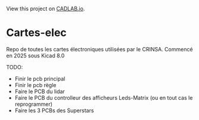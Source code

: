 View this project on [CADLAB.io](https://cadlab.io/project/28321). 

# Cartes-elec
Repo de toutes les cartes électroniques utilisées par le CRINSA. Commencé en 2025 sous Kicad 8.0

TODO:
 - Finir le pcb principal
 - Finir le pcb règle
 - Faire le PCB du lidar
 - Faire le PCB du controlleur des afficheurs Leds-Matrix (ou en tout cas le reprogrammer)
 - Faire les 3 PCBs des Superstars